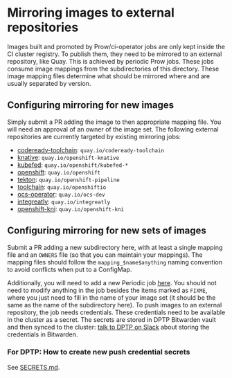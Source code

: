 # Mirroring images to external repositories

Images built and promoted by Prow/ci-operator jobs are only kept inside the CI
cluster registry. To publish them, they need to be mirrored to an external
repository, like Quay. This is achieved by periodic Prow jobs. These jobs
consume image mappings from the subdirectories of this directory. These image
mapping files determine what should be mirrored where and are usually separated
by version.

## Configuring mirroring for new images

Simply submit a PR adding the image to then appropriate mapping file. You will
need an approval of an owner of the image set. The following external repositories
are currently targeted by existing mirroring jobs:

 - [codeready-toolchain](./codeready-toolchain/): `quay.io/codeready-toolchain`
 - [knative](./knative/): `quay.io/openshift-knative`
 - [kubefed](./kubefed/): `quay.io/openshift/kubefed-*`
 - [openshift](./openshift/): `quay.io/openshift`
 - [tekton](./tekton/): `quay.io/openshift-pipeline`
 - [toolchain](./toolchain/): `quay.io/openshiftio`
 - [ocs-operator](./ocs-operator): `quay.io/ocs-dev`
 - [integreatly](./integr8ly): `quay.io/integreatly`
 - [openshift-kni](./openshift-kni): `quay.io/openshift-kni`

## Configuring mirroring for new sets of images

Submit a PR adding a new subdirectory here, with at least a single mapping file
and an `OWNERS` file (so that you can maintain your mappings). The mapping files
should follow the `mapping_$name$anything` naming convention to avoid conflicts
when put to a ConfigMap.

Additionally, you will need to add a new Periodic job
[here](../../ci-operator/jobs/infra-image-mirroring.yaml).  You should not need
to modify anything in the job besides the items marked as `FIXME`, where you
just need to fill in the name of your image set (it should be the same as the
name of the subdirectory here). To push images to an external repository, the
job needs credentials. These credentials need to be available in the cluster as
a secret. The secrets are stored in DPTP Bitwarden vault and then synced to the
cluster: [talk to DPTP on Slack](https://coreos.slack.com/messages/CBN38N3MW)
about storing the credentials in Bitwarden.

### For DPTP: How to create new push credential secrets

See [SECRETS.md](../../ci-operator/SECRETS.md#push-credentials-for-image-mirroring-jobs).
